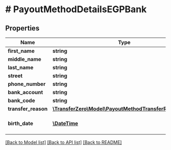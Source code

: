 # # PayoutMethodDetailsEGPBank

## Properties

Name | Type | Description | Notes
------------ | ------------- | ------------- | -------------
**first_name** | **string** |  | 
**middle_name** | **string** |  | [optional] 
**last_name** | **string** |  | 
**street** | **string** |  | 
**phone_number** | **string** |  | [optional] 
**bank_account** | **string** |  | 
**bank_code** | **string** |  | 
**transfer_reason** | [**\TransferZero\Model\PayoutMethodTransferReasonEnum**](PayoutMethodTransferReasonEnum.md) |  | 
**birth_date** | [**\DateTime**](\DateTime.md) | Date of birth of recipient | [optional] 

[[Back to Model list]](../../README.md#documentation-for-models) [[Back to API list]](../../README.md#documentation-for-api-endpoints) [[Back to README]](../../README.md)


